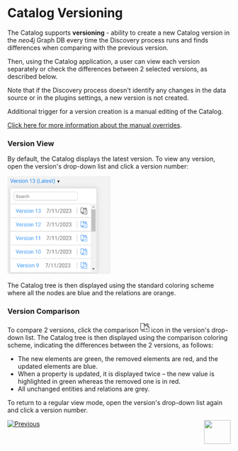 <web>

# Catalog Versioning

The Catalog supports **versioning** - ability to create a new Catalog version in the  *neo4j* Graph DB every time the Discovery process runs and finds differences when comparing with the previous version.

Then, using the Catalog application, a user can view each version separately or check the differences between 2 selected versions, as described below.

Note that if the Discovery process doesn't identify any changes in the data source or in the plugins settings, a new version is not created.

Additional trigger for a version creation is a manual editing of the Catalog. 

[Click here for more information about the manual overrides](07_manual_overrides.md).

### Version View

By default, the Catalog displays the latest version. To view any version, open the version's drop-down list and click a version number: 

<img src="images/versions.png" style="zoom:75%;" />

The Catalog tree is then displayed using the standard coloring scheme where all the nodes are blue and the relations are orange. 

### Version Comparison

To compare 2 versions, click the comparison <img src="images/compare.png" style="zoom:75%;" /> icon in the version's drop-down list. The Catalog tree is then displayed using the comparison coloring scheme, indicating the differences between the 2 versions, as follows:

* The new elements are green, the removed elements are red, and the updated elements are blue.
* When a property is updated, it is displayed twice – the new value is highlighted in green whereas the removed one is in red.
* All unchanged entities and relations are grey.

To return to a regular view mode, open the version's drop-down list again and click a version number.





[![Previous](/articles/images/Previous.png)](05_catalog_app.md)[<img align="right" width="60" height="54" src="/articles/images/Next.png">](07_manual_overrides.md) 

</web>
